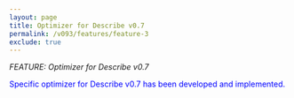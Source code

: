```yaml
---
layout: page
title: Optimizer for Describe v0.7
permalink: /v093/features/feature-3
exclude: true
---
```

_FEATURE: Optimizer for Describe v0.7_

<span style="color:blue">Specific optimizer for Describe v0.7 has been developed and implemented.</span>
